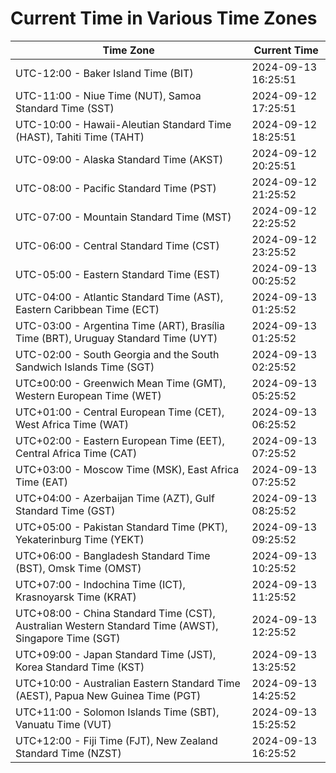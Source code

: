 # Current Time in Various Time Zones

| Time Zone | Current Time |
|-----------|--------------|
| UTC-12:00 - Baker Island Time (BIT) | 2024-09-13 16:25:51 |
| UTC-11:00 - Niue Time (NUT), Samoa Standard Time (SST) | 2024-09-12 17:25:51 |
| UTC-10:00 - Hawaii-Aleutian Standard Time (HAST), Tahiti Time (TAHT) | 2024-09-12 18:25:51 |
| UTC-09:00 - Alaska Standard Time (AKST) | 2024-09-12 20:25:51 |
| UTC-08:00 - Pacific Standard Time (PST) | 2024-09-12 21:25:52 |
| UTC-07:00 - Mountain Standard Time (MST) | 2024-09-12 22:25:52 |
| UTC-06:00 - Central Standard Time (CST) | 2024-09-12 23:25:52 |
| UTC-05:00 - Eastern Standard Time (EST) | 2024-09-13 00:25:52 |
| UTC-04:00 - Atlantic Standard Time (AST), Eastern Caribbean Time (ECT) | 2024-09-13 01:25:52 |
| UTC-03:00 - Argentina Time (ART), Brasília Time (BRT), Uruguay Standard Time (UYT) | 2024-09-13 01:25:52 |
| UTC-02:00 - South Georgia and the South Sandwich Islands Time (SGT) | 2024-09-13 02:25:52 |
| UTC±00:00 - Greenwich Mean Time (GMT), Western European Time (WET) | 2024-09-13 05:25:52 |
| UTC+01:00 - Central European Time (CET), West Africa Time (WAT) | 2024-09-13 06:25:52 |
| UTC+02:00 - Eastern European Time (EET), Central Africa Time (CAT) | 2024-09-13 07:25:52 |
| UTC+03:00 - Moscow Time (MSK), East Africa Time (EAT) | 2024-09-13 07:25:52 |
| UTC+04:00 - Azerbaijan Time (AZT), Gulf Standard Time (GST) | 2024-09-13 08:25:52 |
| UTC+05:00 - Pakistan Standard Time (PKT), Yekaterinburg Time (YEKT) | 2024-09-13 09:25:52 |
| UTC+06:00 - Bangladesh Standard Time (BST), Omsk Time (OMST) | 2024-09-13 10:25:52 |
| UTC+07:00 - Indochina Time (ICT), Krasnoyarsk Time (KRAT) | 2024-09-13 11:25:52 |
| UTC+08:00 - China Standard Time (CST), Australian Western Standard Time (AWST), Singapore Time (SGT) | 2024-09-13 12:25:52 |
| UTC+09:00 - Japan Standard Time (JST), Korea Standard Time (KST) | 2024-09-13 13:25:52 |
| UTC+10:00 - Australian Eastern Standard Time (AEST), Papua New Guinea Time (PGT) | 2024-09-13 14:25:52 |
| UTC+11:00 - Solomon Islands Time (SBT), Vanuatu Time (VUT) | 2024-09-13 15:25:52 |
| UTC+12:00 - Fiji Time (FJT), New Zealand Standard Time (NZST) | 2024-09-13 16:25:52 |
